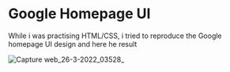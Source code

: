 # Google Homepage UI

While i was practising HTML/CSS, i tried to reproduce the Google homepage UI design and here he result

![Capture web_26-3-2022_03528_](https://user-images.githubusercontent.com/69805539/160214787-16ce3204-268d-45f0-b655-807c448d05b1.jpeg)
